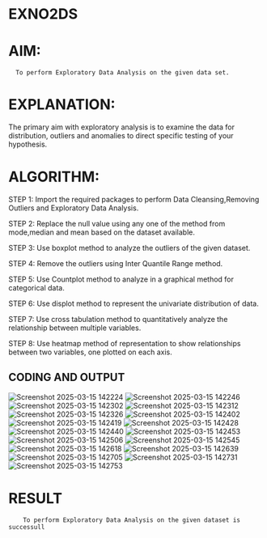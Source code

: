 # EXNO2DS
# AIM:
      To perform Exploratory Data Analysis on the given data set.
      
# EXPLANATION:
  The primary aim with exploratory analysis is to examine the data for distribution, outliers and anomalies to direct specific testing of your hypothesis.
  
# ALGORITHM:
STEP 1: Import the required packages to perform Data Cleansing,Removing Outliers and Exploratory Data Analysis.

STEP 2: Replace the null value using any one of the method from mode,median and mean based on the dataset available.

STEP 3: Use boxplot method to analyze the outliers of the given dataset.

STEP 4: Remove the outliers using Inter Quantile Range method.

STEP 5: Use Countplot method to analyze in a graphical method for categorical data.

STEP 6: Use displot method to represent the univariate distribution of data.

STEP 7: Use cross tabulation method to quantitatively analyze the relationship between multiple variables.

STEP 8: Use heatmap method of representation to show relationships between two variables, one plotted on each axis.

## CODING AND OUTPUT
![Screenshot 2025-03-15 142224](https://github.com/user-attachments/assets/4f7e4d26-0804-4cef-a846-d5fc6c55521e)
![Screenshot 2025-03-15 142246](https://github.com/user-attachments/assets/b9fee9e4-a4b2-4126-989d-6c575eadab49)
![Screenshot 2025-03-15 142302](https://github.com/user-attachments/assets/010281e8-08f5-4b65-9dbb-d89ccd1de73a)
![Screenshot 2025-03-15 142312](https://github.com/user-attachments/assets/2b9e2d4b-747c-4cfe-92b4-b8f07e3d0b58)
![Screenshot 2025-03-15 142326](https://github.com/user-attachments/assets/e0d20649-afde-423e-8442-d665403f6c1d)
![Screenshot 2025-03-15 142402](https://github.com/user-attachments/assets/6cadfd9a-22af-46a4-9ce2-f077576e1b36)
![Screenshot 2025-03-15 142419](https://github.com/user-attachments/assets/ee5ea7f9-bbca-4885-8710-7256cebc616e)
![Screenshot 2025-03-15 142428](https://github.com/user-attachments/assets/dba617a3-8d17-483a-9ea2-d38967c97ef0)
![Screenshot 2025-03-15 142440](https://github.com/user-attachments/assets/d8cef5f1-a27a-4569-8dde-b27434d4b5a3)
![Screenshot 2025-03-15 142453](https://github.com/user-attachments/assets/ba052566-5996-4df6-b3b1-82774ad1208f)
![Screenshot 2025-03-15 142506](https://github.com/user-attachments/assets/9ff93ad6-f10a-4cfa-a2c4-70476a1dae20)
![Screenshot 2025-03-15 142545](https://github.com/user-attachments/assets/e74c9c34-aae2-45d0-8891-2ed8557f3a48)
![Screenshot 2025-03-15 142618](https://github.com/user-attachments/assets/6f8e5227-05aa-41f8-a270-51357f4d8a5c)
![Screenshot 2025-03-15 142639](https://github.com/user-attachments/assets/ad345ff6-5fda-4918-ac6e-7807a601c031)
![Screenshot 2025-03-15 142705](https://github.com/user-attachments/assets/093b56fc-1f02-47eb-b3e7-73b2fa9b7c14)
![Screenshot 2025-03-15 142731](https://github.com/user-attachments/assets/efb7f574-848a-4622-88cd-7c2a1e128333)
![Screenshot 2025-03-15 142753](https://github.com/user-attachments/assets/9fedad9b-144e-44ff-b824-b3c76d8ebc69)

# RESULT
        To perform Exploratory Data Analysis on the given dataset is successull
